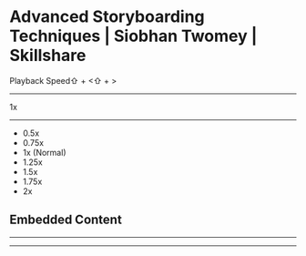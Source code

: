 # Advanced Storyboarding Techniques | Siobhan Twomey | Skillshare

Playback Speed⇧ + <⇧ + >

---

1x

---

-   0.5x
-   0.75x
-   1x (Normal)
-   1.25x
-   1.5x
-   1.75x
-   2x

## Embedded Content

<iframe height="0" width="0" src="https://www.googletagmanager.com/static/service_worker/5a20/sw_iframe.html?origin=https%3A%2F%2Fwww.skillshare.com" style="display: none; visibility: hidden;"></iframe>

---

---